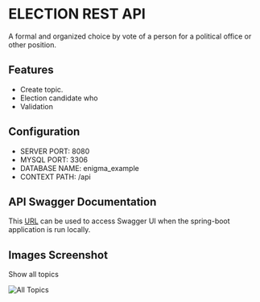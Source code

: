 # ELECTION REST API

A formal and organized choice by vote of a person for a political office or other position.

## Features

- Create topic.
- Election candidate who 
- Validation

## Configuration

- SERVER PORT: 8080
- MYSQL PORT: 3306
- DATABASE NAME: enigma_example
- CONTEXT PATH: /api

## API Swagger Documentation

This [URL](localhost:8080/api-doc) can be used to access Swagger UI when the spring-boot application is run locally.

## Images Screenshot

Show all topics

![All Topics](https://github.com/arsytamawisa/Voting-API/blob/master/images/topic/findAll.png)